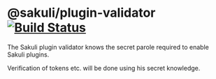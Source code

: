 # @sakuli/plugin-validator [![Build Status](https://travis-ci.com/sakuli/sakuli-plugin-validator.svg?token=t9D6kyqv7pMcNDDxVsKp&branch=master)](https://travis-ci.com/sakuli/sakuli-plugin-validator)

The Sakuli plugin validator knows the secret parole required to enable Sakuli plugins.

Verification of tokens etc. will be done using his secret knowledge.

